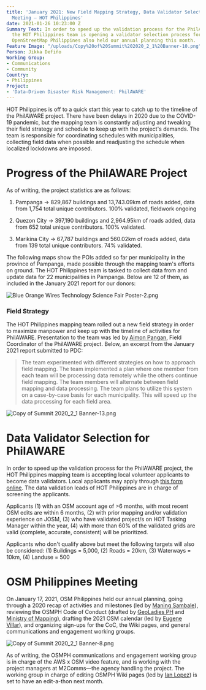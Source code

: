 ```yaml
---
title: 'January 2021: New Field Mapping Strategy, Data Validator Selection, OSMPH
  Meeting — HOT Philippines'
date: 2021-01-26 10:23:00 Z
Summary Text: In order to speed up the validation process for the PhilAWARE project,
  the HOT Philippines team is opening a validator selection process for local volunteers.
  OpenStreetMap Philippines also held our annual planning this month.
Feature Image: "/uploads/Copy%20of%20Summit%202020_2_1%20Banner-10.png"
Person: Jikka Defiño
Working Group:
- Communications
- Community
Country:
- Philippines
Project:
- 'Data-Driven Disaster Risk Management: PhilAWARE'
---
```


HOT Philippines is off to a quick start this year to catch up to the timeline of the PhilAWARE project. There have been delays in 2020 due to the COVID-19 pandemic, but the mapping team is constantly adjusting and tweaking their field strategy and schedule to keep up with the project's demands. The team is responsible for coordinating schedules with municipalities, collecting field data when possible and readjusting the schedule when localized lockdowns are imposed.

# Progress of the PhilAWARE Project

As of writing, the project statistics are as follows:

1. Pampanga → 829,867 buildings and 13,743.09km of roads added, data from 1,754 total unique contributors. 100% validated, fieldwork ongoing

2. Quezon City → 397,190 buildings and 2,964.95km of roads added, data from 652 total unique contributors. 100% validated.

3. Marikina City → 67,787 buildings and 560.02km of roads added, data from 139 total unique contributors. 74% validated.

The following maps show the POIs added so far per municipality in the province of Pampanga, made possible through the mapping team's efforts on ground. The HOT Philippines team is tasked to collect data from and update data for 22 municipalities in Pampanga. Below are 12 of them, as included in the January 2021 report for our donors:

![Blue Orange Wires Technology Science Fair Poster-2.png](/uploads/Blue%20Orange%20Wires%20Technology%20Science%20Fair%20Poster-2.png)

### Field Strategy

The HOT Philippines mapping team rolled out a new field strategy in order to maximize manpower and keep up with the timeline of activities for PhilAWARE. Presentation to the team was led by [Aimon Pangan](https://www.hotosm.org/people/aimon-pangan/), Field Coordinator of the PhilAWARE project. Below, an excerpt from the January 2021 report submitted to PDC:

> The team experimented with different strategies on how to approach field mapping. The team implemented a plan where one member from each team will be processing data remotely while the others continue field mapping. The team members will alternate between field mapping and data processing. The team plans to utilize this system on a case-by-case basis for each municipality. This will speed up the data processing for each field area.

![Copy of Summit 2020_2_1 Banner-13.png](/uploads/Copy%20of%20Summit%202020_2_1%20Banner-13.png)

# Data Validator Selection for PhilAWARE

In order to speed up the validation process for the PhilAWARE project, the HOT Philippines mapping team is accepting local volunteer applicants to become data validators. Local applicants may apply through [this form online](https://bit.ly/HOTPHValidatorSelection). The data validation leads of HOT Philippines are in charge of screening the applicants.

Applicants (1) with an OSM account age of >6 months, with most recent OSM edits are  within 6 months, (2) with prior mapping and/or validation experience on JOSM, (3) who have validated project/s on HOT Tasking Manager within the year, (4) with more than 60% of the validated grids are valid (complete, accurate, consistent) will be prioritized.

Applicants who don't qualify above but meet the following targets will also be considered: (1) Buildings = 5,000, (2) Roads = 20km, (3) Waterways = 10km, (4) Landuse = 500

# OSM Philippines Meeting

On January 17, 2021, OSM Philippines held our annual planning, going through a 2020 recap of activities and milestones (led by [Maning Sambale](https://www.hotosm.org/people/maning-sambale/)), reviewing the OSMPH Code of Conduct (drafted by [GeoLadies PH](https://twitter.com/geoladiesph) and [Ministry of Mapping](https://twitter.com/mappingministry)), drafting the 2021 OSM calendar (led by [Eugene Villar](https://wiki.openstreetmap.org/wiki/User:Seav)), and organizing sign-ups for the CoC, the Wiki pages, and general communications and engagement working groups.

![Copy of Summit 2020_2_1 Banner-8.png](/uploads/Copy%20of%20Summit%202020_2_1%20Banner-8.png)

As of writing, the OSMPH communications and engagement working group is in charge of the AWS x OSM video feature, and is working with the project managers at M2Comms—the agency handling the project. The working group in charge of editing OSMPH Wiki pages (led by [Ian Lopez](https://wiki.openstreetmap.org/wiki/User:Ianlopez1115)) is set to have an edit-a-thon next month.